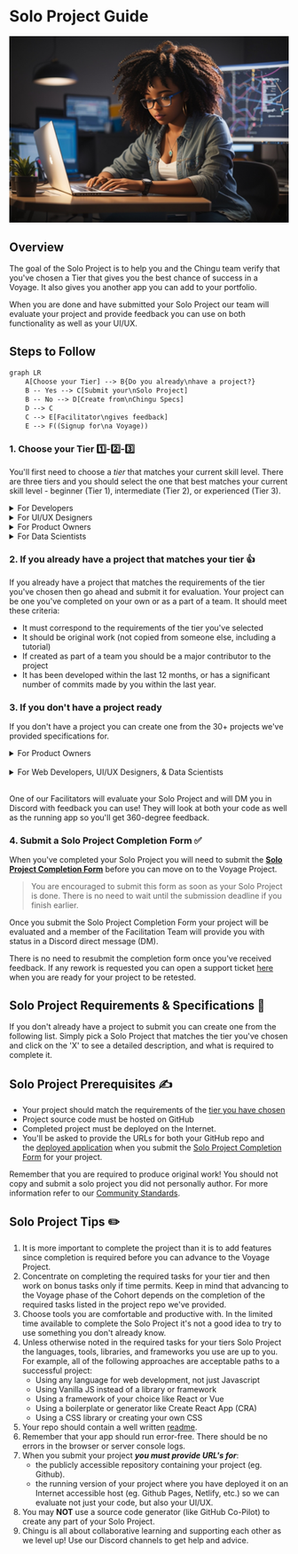 # Solo Project Guide

![Team creating project backlog](./assets/SoloProject_coder.jpeg)


## Overview

The goal of the Solo Project is to help you and the Chingu team verify that
you've chosen a Tier that gives you the best chance of success in a Voyage. It
also gives you another app you can add to your portfolio.

When you are done and have submitted your Solo Project our team will 
evaluate your project and provide feedback you can use on both functionality 
as well as your UI/UX.

## Steps to Follow

```mermaid
graph LR
    A[Choose your Tier] --> B{Do you already\nhave a project?}
    B -- Yes --> C[Submit your\nSolo Project]
    B -- No --> D[Create from\nChingu Specs]
    D --> C
    C --> E[Facilitator\ngives feedback]
    E --> F((Signup for\na Voyage))
```
### 1. Choose your Tier 1️⃣-2️⃣-3️⃣

You'll first need to choose a *_tier_* that matches your 
current skill level. There are three tiers and you should select the one that 
best matches your current skill level - beginner (Tier 1), 
intermediate (Tier 2), or experienced (Tier 3). 

<details>
<summary>For Developers</summary>

<table>
<tr>
<td><strong>Tier</strong></td>
<td><strong>Requirements</strong></td>
</tr>
<tr>
<td>Tier&nbsp;1</td>
<td>
<p>This tier is for developers who are just starting out in web development.</p>
<strong>Skills:</strong>
<ul>
    <li>Basic understanding of CSS and HTML.</li>
    <li>Familiarity with at least one programming language (Python, Javascript, PHP, Ruby, etc.)</li>
    <li>Ability to create and deploy a webpage to the Internet that dynamically interacts with events such as buttons and form fields to alter the information displayed on the screen.</li>
</ul>
<strong>Tools</strong>
<ul>
    <li>Code Editor: Familiarity with a code editor such as Visual Studio Code, Neovim, Webstorm, etc.</li>
    <li>Git/GitHub: Basic understanding of how to use Git/GitHub. Familiarity with cloning repositories, committing changes, and pushing code.</li>
    <li>Web Development Tools: Basic use of browser developer tools for debugging HTML and CSS.</li>
    <li>Deployment Tools: Hosting services to deploy static web pages such as GitHub Pages, Netlify, Vercel, Render, Railway, etc.</li>
</ul>

<p>Your Solo Project <strong><em>must</em></strong> be defined using CSS and HTML, which also uses logic (designed and written by you) which dynamically processes events and inputs to display or modify information on the screen.</p>

<p>In addition, Tier 1 Chingus will only use vanilla CSS/HTML + a programming language for Solo Projects and Voyages. Those using any form of FE framework such as React, VueJS, Svelte, etc. should apply for Tier 2 or higher.</p>

</td>
</tr>
<tr>
<td>Tier&nbsp;2</td>
<td>
<p>This tier is for developers who have a solid foundation in web development.</p>
<strong>Skills:</strong>
<ul>
    <li>Intermediate HTML and CSS.</li>
    <li>Intermediate or advanced programming experience with JavaScript/PHP/Python/Ruby/etc.</li>
    <li>Understanding of CSS preprocessors like SASS, LESS, Stylus, or TailwindCSS.</li>
    <li>Understanding of Responsive Web Design basics.</li>
    <li>Understanding of how to use an API to retrieve data from a backend system.</li>
    <li>Experience with either Web Components or a front-end framework such as React, Vue, Angular, etc.</li>
</ul>

<strong>Tools</strong>
<ul>
    <li>Advanced Code Editor Usage: Proficient use of code editors with advanced features such as integrated terminals, version control systems, and debugging tools.</li>
    <li>Git/GitHub: Familiarity with Git/GitHub concepts such as branching, merging, pull requests, and resolving conflicts.</li>
    <li>Web Development Tools: Intermediate use of browser developer tools for debugging HTML, CSS, and Javascript.</li>
    <li>Deployment Tools: Familiarity with deployment tools such as Netlify, Vercel, Railway, Render, or similar services<li>
</ul>

<p>Your Solo Project <strong><em>must implement</em></strong> a front-end app as follows:</p>
<ul>
    <li>Written using either Web Components or a framework such as React, Svelte, VueJS, Rails, etc.</li>
    <li>Implement logic (designed and written by you) which dynamically processes events and inputs to display or modify information on the screen.</li>
</ul>
</td>
</tr>

<tr>
<td>Tier&nbsp;3</td>
<td>
<p>This tier is for developers with intermediate or advanced competency in web development technologies.</p>
<strong>Skills:</strong>
<ul>
    <li>Intermediate or Advanced HTML and CSS</li>
    <li>Intermediate or advanced programming experience with JavaScript/PHP/Python/Ruby/etc.
    <li>Experience in a framework/library like React, Vue, Angular, etc.
    <li>Understanding of how to create and use APIs with REST or GraphQL API.
    <li>Ability to create a backend server which implements an API of your own design using packages such as Express.</li>
</ul>

<strong>Tools:</strong>

<ul>
    <li>Integrated Development Environment (IDE): Mastery of a full-fledged IDE like WebStorm or advanced usage of Visual Studio Code for full-stack development.</li>
    <li>API Development Tools: Advanced use of REST or GraphQL API tools, including API design and documentation tools like Swagger or Apollo.</li>
    <li>Database Management Tools: Familiarity with database tools and ORMs for interacting with SQL (like PostgreSQL, MySQL) or NoSQL databases (like MongoDB).</li>
</ul>

<p>Your Solo Project <strong><em>must</em></strong> meet these criteria:</p>
<ul>
    <li>Must include distinct files which separate the FE and BE application logic in a way the follows the Separation of Responsibility Principle (SRP).</li>
    <li>If the app accesses a database it must be accessed only from the BE logic. Applications that access databases from FE logic will not be accepted.</li>
    <li>The BE logic must implement an app-specific API that is only implemented in the BE. The FE must access the BE API to deliver services to the end user.</li>
    <li>Applications that use technology like Firebase only for authentication are not acceptable. Apps which couple this form of authentication with application specific API are acceptable.</li>
    <li>The FE logic must include logic developed by the Chingu that operates on the data to transform it, change it, or present it to the end userIt must implement a front-end application that accesses a back-end server that implements an API of your own design, optionally using a database such as a NoSQL DBMS like MongoDB or a SQL DBMS like PostgreSQL.</li>
    <li>Your backend must include CRUD (if using a database) or POST/READ/UPDATE/DELETE (for APIs).</li>
</ul>
</tr>
</table>

</details>

<details>
<summary>For UI/UX Designers</summary>

<table>

<tr>
<td><strong>Tier</strong></td>
<td><strong>Requirements</strong></td>
</tr>

<tr>
<td>Tier&nbsp;1</td>

<td>
<strong>Skills:</strong>
<ul>
    <li>Basic Design Principles: Understanding of basic design concepts like color theory, typography, layout, and composition.</li>
    <li>User Research: Basic knowledge of conducting user research, creating user personas, and understanding user needs.</li>
    <li>Wireframing and Prototyping: Familiarity with tools to create simple wireframes and prototypes.</li>
    <li>UI/UX Fundamentals: Entry-level understanding of user interface and user experience principles.</li>
    <li>Basic Accessibility Principles: Awareness of challenges faced by those with vision, hearing, motor, cognitive, etc. differences.</li>
</ul>

<strong>Tools:</strong>

<ul>
    <li>Design Software: Entry-level proficiency with user interface design tools like Figma or Sketch. Skills include using frames, groups, shapes, text entry, and font, color, size, and effect configuration.</li>
    <li>Prototyping Tools: Basic usage of tools like InVision, Marvel, or Figma to create simple prototypes.</li>
    <li>User Research Tools: Basic understanding of tools such as Google Forms or Typeform which may be used for conducting surveys or user interviews.</li>
</ul>
</td>
</tr>

<tr>
<td>Tier&nbsp;2</td>

<td>
<strong>Skills:</strong>
<ul>
    <li>Design Principles: Strong grasp of design principles, ability to create visually appealing and functional designs.</li>
    <li>User-Centered Design: Familiarity with user personas, conducting in-depth user research, and applying insights to design decisions.</li>
    <li>Information Architecture: Ability to structure information effectively for better user experiences.</li>
    <li>Usability Testing: Understanding and conducting usability testing to gather feedback and iterate designs.</li>
</ul>
<strong>Tools:</strong>

<ul>
    <li>Design Software: Familiarity using tools like Figma, Sketch, or similar tools for design tasks.</li>
    <li>Prototyping and Animation Tools: Ability to create interactive prototypes using advanced features in tools like Figma, Principle, or Adobe After Effects.</li>
</ul>
</td>
</tr>

<tr>
<td>Tier&nbsp;3</td>

<td>
<strong>Skills:</strong>
<ul>
    <li>Design Skills: Understanding of design principles, visual aesthetics, and creativity in problem-solving.</li>
    <li>User Research: Ability to conduct comprehensive user research, analyze data, and derive actionable insights.</li>
    <li>Design System Creation: Familiarity in developing and maintaining design systems for consistency and scalability.</li>
    <li>Leadership and Collaboration: Ability to lead design projects, collaborate with cross-functional teams, and communicate design rationale effectively.</li>
</ul>

<strong>Tools:</strong>

<ul>
    <li>User Testing Tools: Familiarity with tools like UserTesting.com, Maze, or Lookback for conducting user testing and gathering insights.</li>
    <li>Design Software: Mastery of tools like Figma, Sketch, or other industry-standard software.</li>
    <li>Prototyping and Animation Tools: Use of prototyping tools like Framer, Principle, or advanced animation features in design software.</li>
    <li>Collaboration Tools: Familiarity with team collaboration tools like Miro, Notion, or Trello for team coordination and project management.</li>
</ul>
</td>
</tr>
</table>
</details>

<details>
<summary>For Product Owners</summary>

<table>
<tr>
<td><strong>Tier</strong></td>
<td><strong>Requirements</strong></td>
</tr>

<tr>
<td>Tier&nbsp;1</td>

<td>
<strong>Skills:</strong>
<ul>
    <li>Understanding Agile Principles: Grasp the basics of the Agile Methodology and Scrum.</li>
    <li>Communication: Ability to articulate ideas clearly and effectively.</li>
    <li>User Story Writing: Crafting user stories that are simple, clear, and understandable.</li>
    <li>Basic Product Management: Entry-level understanding of product development cycles.</li>
</ul>

<strong>Tools:</strong>
<ul>
    <li>Project Management Tools: Familiarity with tools like Trello, Asana, or Jira for basic task tracking.</li>
    <li>Communication Tools: Proficiency in Slack, Discord, or similar platforms for team communication.</li>
</ul>
</td>
</tr>

<tr>
<td>Tier&nbsp;2</td>

<td>
<strong>Skills:</strong>
<ul>
    <li>Refinement of Agile Principles: Deeper understanding and practical application of Agile methodologies.</li>
    <li>Stakeholder Management: Ability to engage with stakeholders effectively.</li>
    <li>Prioritization Techniques: Understanding various prioritization frameworks (MoSCoW, Value vs. Effort, etc.).</li>
    <li>Analytics and Metrics: Basic understanding of key product metrics and how to measure them.</li>
</ul>

<strong>Tools:</strong>
<ul>
    <li>Project Management Tools: Further proficiency in tools like Jira, Miro, ClickUp, etc..</li>
    <li>Prototyping Tools: Familiarity with tools like Figma, Sketch, etc. for basic prototyping.</li>
</ul>
</td>
</tr>

<tr>
<td>Tier&nbsp;3</td>

<td>
<strong>Skills:</strong>
<ul>
    <li>Agile Expertise: Experience in implementing and adapting Agile methodologies.</li>
    <li>Strategic Thinking: Ability to align the product roadmap with the company's overall strategy. This includes crafting product vision & goals, plus sprint goals.</li>
    <li>Data-Driven Decision Making: Strong analytical skills to derive insights from data.</li>
    <li>Leadership and Mentorship: Guiding and mentoring junior team members.</li>
</ul>

<strong>Tools:</strong>
<ul>
    <li>Analytics Tools: Familiarity with tools like Google Analytics, Mixpanel, Amplitude, etc. for in-depth data analysis.</li>
    <li>Prototyping and Design Tools: Experience using tools like Figma, Sketch, etc. for detailed prototyping and design.</li>
</ul>
</td>
</tr>
</table>

</details>

<details>
<summary>For Data Scientists</summary>

<table>
<tr>
<td><strong>Tier</strong></td>
<td><strong>Requirements</strong></td>
</tr>

<tr>
<td>Tier&nbsp;1</td>

<td>
<strong>Skills:</strong>
<ul>
    <li>Basic understanding of programming (Python, Javascript, etc.)</li>
    <li>Fundamental knowledge of statistics and mathematics</li>
    <li>Ability to clean and preprocess data</li>
    <li>Basic knowledge of data visualization</li>
    <li>Familiarity with basic machine learning concepts</li>
    <li>Understand basic Web Development processes such as git/GitHub, Agile project management, etc.</li>
</ul>

<strong>Tools:</strong>
<ul>
    <li>Programming Languages: Python or Javascrip</li>
    <li>Data Manipulation: Pandas (Python), Pandas.js or Data-Forge (Javascript)</li>
    <li>Data Visualization: Matplotlib, Seaborn (Python), D3 (Javascript)</li>
    <li>IDEs: Jupyter Notebook</li>
</ul>
</td>

</tr>
<tr>
<td>Tier&nbsp;2</td>
<td>
<strong>Skills:</strong>
<ul>
    <li>Programming for data analysis and manipulation</li>
    <li>Understanding of statistical analysis and hypothesis testing</li>
    <li>Knowledge of data engineering principles</li>
    <li>Understanding of big data technologies and frameworks</li>
</ul>

<strong>Tools:</strong>
<ul>
    <li>Statistical Analysis: NumPy, SciPy (Python), Math.js, NumJS (Javascript)</li>
    <li>Database Query Languages: SQL</li>
    <li>Advanced Visualization: Plotly, Tableau, D3, etc.</li>
    <li>Cloud Platforms: AWS, Azure, Google Cloud Platform, etc.</li>
</ul>
</td>
</tr>

<tr>
<td>Tier&nbsp;3</td>
<td>
<strong>Skills:</strong>
<ul>
    <li>Understanding of advanced machine learning algorithms and their implementation</li>
    <li>Ability to build and deploy complex models</li>
    <li>Expertise in data engineering and architecture</li>
    <li>Strong problem-solving and analytical skills</li>
    <li>Experience with machine learning algorithms and model evaluation</li>   
</ul>

<strong>Tools:</strong>
<ul>
    <li>Machine Learning Libraries: Scikit-learn (Python), TensorFlow.js (Javascript)</li>
    <li>Deep Learning Frameworks: TensorFlow, PyTorch, etc.</li>
    <li>Model Deployment: Flask, Docker, Kubernetes</li>
</ul>
</td>
</tr>
</table>

</details>

### 2. If you already have a project that matches your tier 👍

If you already have a project that matches the requirements of the tier you've
chosen then go ahead and submit it for evaluation. Your project can be one 
you've completed on your own or as a part of a team. It should meet these 
criteria:
    
- It must correspond to the requirements of the tier you've selected
- It should be original work (not copied from someone else, including a tutorial)
- If created as part of a team you should be a major contributor to the project
- It has been developed within the last 12 months, or has a significant number 
of commits made by you within the last year.

### 3. If you don't have a project ready

If you don't have a project you can create one from the 30+ projects we've
provided specifications for.

<details>
<summary>For Product Owners</summary>

| Project Name | Tier 1 | Tier 2 | Tier 3 |
| :--- | :--- | :--- | :--- | 
| Chingu Trivia | [Click here](https://github.com/chingu-voyages/soloproject-tier1-chingu-trivia-po) | [Click here](https://github.com/chingu-voyages/soloproject-tier2-chingu-trivia-po) | [Click here](https://github.com/chingu-voyages/soloproject-tier3-chingu-trivia-po) |

</details>
<br/>

<details>
<summary>For Web Developers, UI/UX Designers, & Data Scientists</summary>
<br>
<b>Note: Some project requirements are outdated, we are in the process of updating them. You are still welcome to use the project ideas but the project will need to meet requirements listed above.</b>

| Project Name | Tier 1 | Tier 2 | Tier 3 |
| :--- | :--- | :--- | :--- | 
| 100DaysofCSS Clone | [Click here](https://github.com/chingu-voyages/soloproject-tier1-100dayscss) | - | - |
| Initab Clone | [Click here](https://github.com/chingu-voyages/soloproject-tier1-initab-clone) | - | - |
| Tickybot Clone | [Click here](https://github.com/chingu-voyages/soloproject-tier1-tickybot-clone) | - | - |
| Website Template | [Click here](https://github.com/chingu-voyages/soloproject-tier1-website-template) | - | - |
| Connect 4 | - | [Click here](https://github.com/chingu-voyages/soloproject-tier2-connect4-game) | - |
| MapBox API | - | [Click here](https://github.com/chingu-voyages/soloproject-tier2-mapbox-api) | - |
| Matching Game | - | [Click here](https://github.com/chingu-voyages/soloproject-tier2-matching-game) | - |
| Bookfinder | - | [Click here](https://github.com/chingu-voyages/soloproject-tier2-bookfinder) | - |
| Bookfinder (React Native) | - | [Click here](https://github.com/chingu-voyages/soloproject-tier2-bookfinder-rn) | - |
| Journal App | - | - | [Click here](https://github.com/chingu-voyages/soloproject-tier3-journal-app) |
| Mars Photos | - | - | [Click here](https://github.com/chingu-voyages/soloproject-tier3-mars-photos) |
| Meteorite Explorer | - | - | [Click here](https://github.com/chingu-voyages/soloproject-tier3-meteorite-explorer) |
| Chingu Trivia | [Click here](https://github.com/chingu-voyages/soloproject-tier1-chingu-trivia) | [Click here](https://github.com/chingu-voyages/soloproject-tier2-chingu-trivia) | [Click here](https://github.com/chingu-voyages/soloproject-tier3-chingu-trivia) |
| Critical Space Strike | [Click here](https://github.com/chingu-voyages/soloproject-tier1-criticalspacestrike) | [Click here](https://github.com/chingu-voyages/soloproject-tier2-criticalspacestrike) | [Click here](https://github.com/chingu-voyages/soloproject-tier3-criticalspacestrike) | 
| eCalendar | [Click here](https://github.com/chingu-voyages/soloproject-tier1-ecalendar) | [Click here](https://github.com/chingu-voyages/soloproject-tier2-ecalendar) | [Click here](https://github.com/chingu-voyages/soloproject-tier3-ecalendar) |
| Favorite Fonts | [Click here](https://github.com/chingu-voyages/soloproject-tier1-favfonts) | [Click here](https://github.com/chingu-voyages/soloproject-tier2-favfonts) | [Click here](https://github.com/chingu-voyages/soloproject-tier3-favfonts) |
| Flutter Blog | [Click here](https://github.com/chingu-voyages/soloproject-tier1-flutter-blogui) | [Click here](https://github.com/chingu-voyages/soloproject-tier2-flutter-blogui) | [Click here](https://github.com/chingu-voyages/soloproject-tier3-flutter-blogui) |
| Game Night | [Click here](https://github.com/chingu-voyages/soloproject-tier1-gamenight) | [Click here](https://github.com/chingu-voyages/soloproject-tier2-gamenight) | [Click here](https://github.com/chingu-voyages/soloproject-tier3-gamenight) |
| Virtual Pet | [Click here](https://github.com/chingu-voyages/soloproject-tier1-virtualpet) | [Click here](https://github.com/chingu-voyages/soloproject-tier2-virtualpet) | [Click here](https://github.com/chingu-voyages/soloproject-tier3-virtualpet) |

</details>
<br/>

One of our Facilitators will evaluate your Solo Project and will DM you in 
Discord with feedback you can use! They will look at both your code as well 
as the running app so you'll get 360-degree feedback.

### 4. Submit a Solo Project Completion Form ✅
    
When you've completed your Solo Project you will need to submit the **[Solo Project Completion Form](https://forms.gle/4qiLptoNdfkfaDVv9)** before you can move on to the Voyage Project.

> You are encouraged to submit this form as soon as your Solo Project is done. There is no need to wait until the submission deadline if you finish earlier.
> 

Once you submit the Solo Project Completion Form your project will be 
evaluated and a member of the Facilitation Team will provide you with 
status in a Discord direct message (DM).

There is no need to resubmit the completion form once you've received 
feedback. If any rework is requested you can open a support ticket 
[here](https://discord.com/channels/330284646283608064/1105911757177888908)
when you are ready for your project to be retested.
    
## Solo Project Requirements & Specifications 🧬
    
If you don't already have a project to submit you can create one from the following list. Simply pick a Solo Project that matches the tier you've chosen and click on the 'X' to see a detailed description, and what is required to complete it.
    
## Solo Project Prerequisites ✍️
    
- Your project should match the requirements of the 
[tier you have chosen](#1-choose-your-tier)
- Project source code must be hosted on GitHub
- Completed project must be deployed on the Internet.
- You'll be asked to provide the URLs for both your GitHub repo and the [deployed application](../../resources/techresources/techstack.md#deployment-options) when you submit the [Solo Project Completion Form](https://forms.gle/4qiLptoNdfkfaDVv9) for your project.

Remember that you are required to produce original work! You should not copy and submit a solo project you did not personally author. For more information refer to our [Community Standards](../../gettingstarted/communitystds.md).
    
## Solo Project Tips ✏️
    
1. It is more important to complete the project than it is to add features since completion is required before you can advance to the Voyage Project.
2. Concentrate on completing the required tasks for your tier and then work on bonus tasks only if time permits. Keep in mind that advancing to the Voyage phase of the Cohort depends on the completion of the required tasks listed in the project repo we've provided.
3. Choose tools you are comfortable and productive with. In the limited time available to complete the Solo Project it's not a good idea to try to use something you don't already know.
4. Unless otherwise noted in the required tasks for your tiers Solo Project the languages, tools, libraries, and frameworks you use are up to you. For example, all of the following approaches are acceptable paths to a successful project:
    - Using any language for web development, not just Javascript
    - Using Vanilla JS instead of a library or framework
    - Using a framework of your choice like React or Vue
    - Using a boilerplate or generator like Create React App (CRA)
    - Using a CSS library or creating your own CSS
5. Your repo should contain a well written [readme](https://medium.com/chingu/keys-to-a-well-written-readme-55c53d34fe6d).
6. Remember that your app should run error-free. There should be no errors in the browser or server console logs.
7. When you submit your project ***you must provide URL's for***: 
    - the publicly accessible repository containing your project (eg. Github).
    - the running version of your project where you have deployed it on an 
    Internet accessible host (eg. Github Pages, Netlify, etc.) so we can evaluate not
    just your code, but also your UI/UX.
8. You may **NOT** use a source code generator (like GitHub Co-Pilot) to 
create any part of your Solo Project.
9. Chingu is all about collaborative learning and supporting each other as
    we level up! Use our Discord channels to get help and advice.
